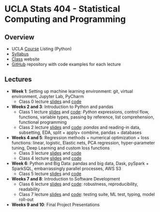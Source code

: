 # UCLA Stats 404 - Statistical Computing and Programming

## Overview
- UCLA [Course](https://www.google.com/url?q=https%3A%2F%2Fsa.ucla.edu%2Fro%2FPublic%2FSOC%2FResults%2FClassDetail%3Fterm_cd%3D19W%26subj_area_cd%3DSTATS%2520%2520%26crs_catlg_no%3D0404%2520%2520%2520%2520%26class_id%3D663608200%26class_no%3D%2520001%2520%2520&sa=D&sntz=1&usg=AFQjCNHKe-oOqxd0cfxMUmSD7CjTKXvJUQ) Listing (Python)
- [Syllabus](https://goo.gl/BTYQxB) 
- [Class](https://www.ikukuyeva.com/tutorials/machine-learning/ucla-stats-404-statistical-computing-and-programming) website
- [GitHub](https://www.google.com/url?q=https%3A%2F%2Fgithub.com%2Fikukuyeva%2FStats-404-W19-Statistical-Computing&sa=D&sntz=1&usg=AFQjCNGFsAHCgF6zYNcwoAknihQV5xPfWw) repository with code examples for each lecture


## Lectures
- **Week 1**: Setting up machine learning environment: git, virtual environment, Jupyter Lab, PyCharm
  - Class 0 lecture [slides](http://bit.ly/2SPtCVi) and [code](https://github.com/ikukuyeva/Stats-404-W19-Statistical-Computing/tree/master/Class0-Intro)
- **Weeks 2 and 3**: Introduction to Python and pandas
  - Class 1 lecture [slides](https://goo.gl/2SeyMn) and [code](https://github.com/ikukuyeva/Stats-404-W19-Statistical-Computing/tree/master/Class1): *Python* expressions, control flow, functions, variable types, passing by reference, list comprehension, functional programming
  - Class 2 lecture [slides](https://goo.gl/JkLxHq) and [code](https://github.com/ikukuyeva/Stats-404-W19-Statistical-Computing/tree/master/Class2): *pandas* and reading-in data, subsetting, EDA, split + apply+ combine, pandas + databases
- **Weeks 4 and 5**: Regression methods + numerical optimization + loss functions: linear, logistic, Elastic nets, PCA regression, hyper-parameter tuning, Deep Learning and custom loss functions
    - Class 3 lecture [slides](https://goo.gl/A7P4vX) and [code](https://github.com/ikukuyeva/Stats-404-W19-Statistical-Computing/tree/master/Class3)
    - Class 4 lecture [slides](https://goo.gl/Kch3iJ) and [code](https://github.com/ikukuyeva/Stats-404-W19-Statistical-Computing/tree/master/Class4)
- **Week 6**: Python and Big Data: pandas and big data, Dask, pySpark + SparkSQL, embarrassingly parallel processes, AWS S3
  - Class 5 lecture [slides](https://goo.gl/ifKAcV) and [code](https://github.com/ikukuyeva/Stats-404-W19-Statistical-Computing/tree/master/Class5)
- **Weeks 7 and 8**: Introduction to Software Development
  - Class 6 lecture [slides](http://bit.ly/2EhK3ALq) and [code](https://github.com/ikukuyeva/Stats-404-W19-Statistical-Computing/tree/master/Class6): robustness, reproducibility, readability
  - Class 7 lecture [slides](http://bit.ly/2tCRSee) and [code](https://github.com/ikukuyeva/Stats-404-W19-Statistical-Computing/tree/master/Class7):  testing suite, ML test, typing, model roll-out
- **Weeks 9 and 10**: Final Project Presentations

